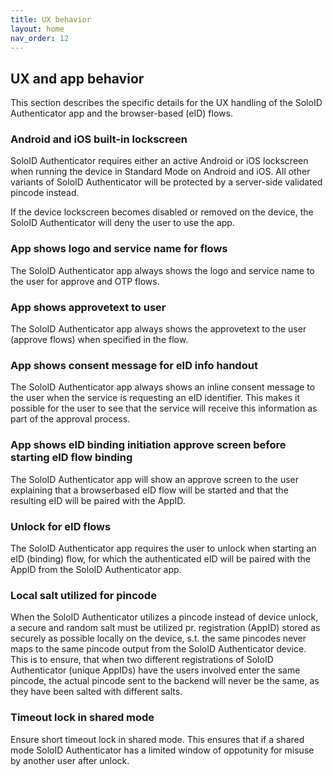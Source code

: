 ```yaml
---
title: UX behavior
layout: home
nav_order: 12
---
```


## UX and app behavior
This section describes the specific details for the UX handling of the SoloID Authenticator app and the browser-based (eID) flows.

### Android and iOS built-in lockscreen 
SoloID Authenticator requires either an active Android or iOS lockscreen when running the device in Standard Mode on Android and iOS. All other variants of SoloID Authenticator will be protected by a server-side validated pincode instead. 

If the device lockscreen becomes disabled or removed on the device, the SoloID Authenticator will deny the user to use the app.

### App shows logo and service name for flows
The SoloID Authenticator app always shows the logo and service name to the user for approve and OTP flows.

### App shows approvetext to user
The SoloID Authenticator app always shows the approvetext to the user (approve flows) when specified in the flow.

### App shows consent message for eID info handout
The SoloID Authenticator app always shows an inline consent message to the user when the service is requesting an eID identifier. This makes it possible for the user to see that the service will receive this information as part of the approval process.

### App shows eID binding initiation approve screen before starting eID flow binding
The SoloID Authenticator app will show an approve screen to the user explaining that a browserbased eID flow will be started and that the resulting eID will be paired with the AppID.

### Unlock for eID flows
The SoloID Authenticator app requires the user to unlock when starting an eID (binding) flow, for which the authenticated eID will be paired with the AppID from the SoloID Authenticator app.

### Local salt utilized for pincode
When the SoloID Authenticator utilizes a pincode instead of device unlock, a secure and random salt must be utilized pr. registration (AppID) stored as securely as possible locally on the device, s.t. the same pincodes never maps to the same pincode output from the SoloID Authenticator device. 
This is to ensure, that when two different registrations of SoloID Authenticator (unique AppIDs) have the users involved enter the same pincode, the actual pincode sent to the backend will never be the same, as they have been salted with different salts.

### Timeout lock in shared mode
Ensure short timeout lock in shared mode. This ensures that if a shared mode SoloID Authenticator has a limited window of oppotunity for misuse by another user after unlock.


